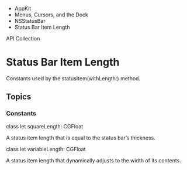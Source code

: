 

- AppKit
- Menus, Cursors, and the Dock
- NSStatusBar
-  Status Bar Item Length 

API Collection

# Status Bar Item Length

Constants used by the statusItem(withLength:) method.

## Topics

### Constants

class let squareLength: CGFloat

A status item length that is equal to the status bar’s thickness.

class let variableLength: CGFloat

A status item length that dynamically adjusts to the width of its contents.

